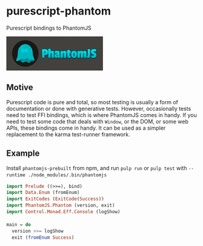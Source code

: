 # purescript-phantom

Purescript bindings to PhantomJS

![PhantomJS logo](https://raw.githubusercontent.com/Risto-Stevcev/purescript-phantom/master/logo.png)


## Motive

Purescript code is pure and total, so most testing is usually a form of documentation or done with generative tests. However, occasionally tests need to test FFI bindings, which is where PhantomJS comes in handy. If you need to test some code that deals with `Window`, or the DOM, or some web APIs, these bindings come in handy. It can be used as a simpler replacement to the karma test-runner framework.


## Example

Install `phantomjs-prebuilt` from npm, and run `pulp run` or `pulp test` with `--runtime ./node_modules/.bin/phantomjs`

```purescript
import Prelude ((>>=), bind)
import Data.Enum (fromEnum)
import ExitCodes (ExitCode(Success))
import PhantomJS.Phantom (version, exit)
import Control.Monad.Eff.Console (logShow)

main = do
  version >>= logShow
  exit (fromEnum Success)
```
